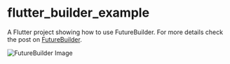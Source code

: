 # flutter_builder_example

A Flutter project showing how to use FutureBuilder. For more details check the post on [FutureBuilder](https://brewyourtech.com/complete-guide-to-futurebuilder-in-flutter/).

![FutureBuilder Image](https://brewyourtech.com/wp-content/uploads/2022/02/future_builder.png)